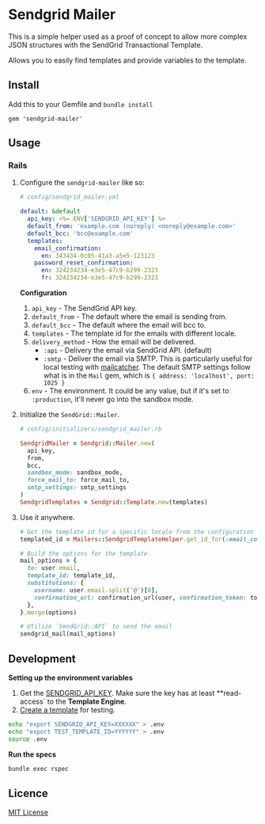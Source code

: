 # Sendgrid Mailer

This is a simple helper used as a proof of concept to allow more complex JSON structures with the SendGrid Transactional Template.

Allows you to easily find templates and provide variables to the template.

## Install

Add this to your Gemfile and `bundle install`

```
gem 'sendgrid-mailer'
```

## Usage

### Rails

1. Configure the `sendgrid-mailer` like so:

    ```yaml
    # config/sendgrid_mailer.yml

    default: &default
      api_key: <%= ENV['SENDGRID_API_KEY'] %>
      default_from: 'example.com (noreply) <noreply@example.com>'
      default_bcc: 'bcc@example.com'
      templates:
        email_confirmation:
          en: 343434-0c05-41a3-a5e5-123123
        password_reset_confirmation:
          en: 324234234-e3e5-47c9-b299-2323
          fr: 324234234-e3e5-47c9-b299-2323
    ```

    **Configuration**

    1. `api_key` - The SendGrid API key.
    2. `default_from` - The default where the email is sending from.
    3. `default_bcc` - The default where the email will bcc to.
    4. `templates` - The template id for the emails with different locale.
    5. `delivery_method` - How the email will be delivered.
        * `:api` - Delivery the email via SendGrid API. (default)
        * `:smtp` - Deliver the email via SMTP. This is particularly useful for local testing with [mailcatcher](https://github.com/sj26/mailcatcher). The default SMTP settings follow what is in the `Mail` gem, which is `{ address: 'localhost', port: 1025 }`
    6. `env` - The environment. It could be any value, but if it's set to `:production`, it'll never go into the sandbox mode.

2. Initialize the `SendGrid::Mailer`.

    ```ruby
    # config/initializers/sendgrid_mailer.rb

    SendgridMailer = Sendgrid::Mailer.new(
      api_key,
      from,
      bcc,
      sandbox_mode: sandbox_mode,
      force_mail_to: force_mail_to,
      smtp_settings: smtp_settings
    )
    SendgridTemplates = Sendgrid::Template.new(templates)
    ```

3. Use it anywhere.

    ```ruby
    # Get the template id for a specific locale from the configuration above
    templated_id = Mailers::SendgridTemplateHelper.get_id_for(:email_confirmation, :en)

    # Build the options for the template
    mail_options = {
      to: user.email,
      template_id: template_id,
      substitutions: {
        username: user.email.split('@')[0],
        confirmation_url: confirmation_url(user, confirmation_token: token || user.confirmation_token),
      },
    }.merge(options)

    # Utilize `SendGrid::API` to send the email
    sendgrid_mail(mail_options)
    ```

## Development

**Setting up the environment variables**

1. Get the [SENDGRID_API_KEY](https://app.sendgrid.com/settings/api_keys). Make sure the key has at least **read-access` to the **Template Engine**.
2. [Create a template](https://sendgrid.com/templates) for testing.

```bash
echo "export SENDGRID_API_KEY=XXXXXX" > .env
echo "export TEST_TEMPLATE_ID=YYYYYY" > .env
source .env
```

**Run the specs**

```bash
bundle exec rspec
```

## Licence

[MIT License](https://opensource.org/licenses/MIT)
